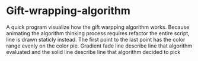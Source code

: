 # Gift-wrapping-algorithm
A quick program visualize how the gift warpping algorithm works. Because animating the algorithm thinking process requires refactor the entire script, 
line is drawn staticly instead. The first point to the last point has the color range evenly on the color pie. Gradient fade line describe line that algorithm
evaluated and the solid line describe line that algorithm decided to pick
